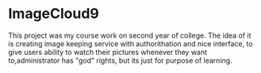 # ImageCloud9
This project was my course work on second year
 of college.
The idea of it is creating image keeping service 
with authorithation and nice interface,
to give users ability to watch their pictures
whenever they want to,administrator has "god" rights,
but its just for purpose of learning.
